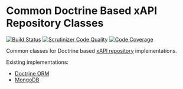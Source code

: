 Common Doctrine Based xAPI Repository Classes
=============================================

[![Build Status](https://travis-ci.org/php-xapi/repository-doctrine.svg?branch=master)](https://travis-ci.org/php-xapi/repository-doctrine)
[![Scrutinizer Code Quality](https://scrutinizer-ci.com/g/php-xapi/repository-doctrine/badges/quality-score.png?b=master)](https://scrutinizer-ci.com/g/php-xapi/repository-doctrine/?branch=master)
[![Code Coverage](https://scrutinizer-ci.com/g/php-xapi/repository-doctrine/badges/coverage.png?b=master)](https://scrutinizer-ci.com/g/php-xapi/repository-doctrine/?branch=master)

Common classes for Doctrine based [xAPI repository](https://github.com/php-xapi/repository-api/)
implementations.

Existing implementations:

* [Doctrine ORM](https://github.com/php-xapi/repository-doctrine-orm/)
* [MongoDB](https://github.com/php-xapi/repository-mongodb/)
